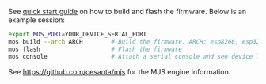 See [quick start guide](https://mongoose-os.com/docs/#/quickstart/)
on how to build and flash the firmware. Below is an example session:

```bash
export MOS_PORT=YOUR_DEVICE_SERIAL_PORT
mos build --arch ARCH        # Build the firmware. ARCH: esp8266, esp32, cc3200
mos flash                    # Flash the firmware
mos console                  # Attach a serial console and see device logs
```

See https://github.com/cesanta/mjs for the MJS engine information. 
